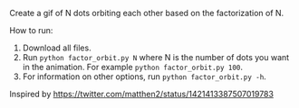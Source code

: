 Create a gif of N dots orbiting each other based on the factorization of N.

How to run:
1. Download all files.
2. Run `python factor_orbit.py N` where N is the number of dots you want in the animation. For example `python factor_orbit.py 100`.
3. For information on other options, run `python factor_orbit.py -h`.



Inspired by https://twitter.com/matthen2/status/1421413387507019783
